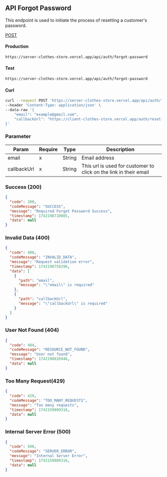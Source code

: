 ## API Forgot Password

This endpoint is used to initiate the process of resetting a customer's password.

[POST](#)

#### Production

```bash
https://server-clothes-store.vercel.app/api/auth/forgot-password
```

#### Test

```bash
https://server-clothes-store.vercel.app/api/auth/forgot-password
```

#### Curl

```bash
curl --request POST 'https://server-clothes-store.vercel.app/api/auth/forgot-password' \
--header 'Content-Type: application/json' \
--data-raw '{
    "email": "example@gmail.com",
    "callbackUrl": "https://client-clothes-store.vercel.app/auth/reset-password",
}'
```

### Parameter

| Param       | Require | Type   | Description                                                       |
| ----------- | ------- | ------ | ----------------------------------------------------------------- |
| email       | x       | String | Email address                                                     |
| callbackUrl | x       | String | This url is used for customer to click on the link in their email |

### Success (200)

```json
{
  "code": 200,
  "codeMessage": "SUCCESS",
  "message": "Required Forgot Password Success",
  "timestamp": 1742198710085,
  "data": null
}
```

### Invalid Data (400)

```json
{
  "code": 400,
  "codeMessage": "INVALID_DATA",
  "message": "Request validation error",
  "timestamp": 1742198759296,
  "data": [
    {
      "path": "email",
      "message": "\"email\" is required"
    },
    {
      "path": "callbackUrl",
      "message": "\"callbackUrl\" is required"
    }
  ]
}
```

### User Not Found (404)

```json
{
  "code": 404,
  "codeMessage": "RESOURCE_NOT_FOUND",
  "message": "User not found",
  "timestamp": 1742198826946,
  "data": null
}
```

### Too Many Request(429)

```json
{
  "code": 429,
  "codeMessage": "TOO_MANY_REQUESTS",
  "message": "Too many requests",
  "timestamp": 1742159809316,
  "data": null
}
```

### Internal Server Error (500)

```json
{
  "code": 500,
  "codeMessage": "SERVER_ERROR",
  "message": "Internal Server Error",
  "timestamp": 1742159809316,
  "data": null
}
```
